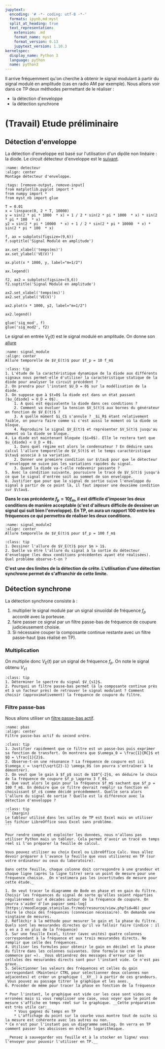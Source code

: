 ```yaml
---
jupytext:
  encoding: '# -*- coding: utf-8 -*-'
  formats: ipynb,md:myst
  split_at_heading: true
  text_representation:
    extension: .md
    format_name: myst
    format_version: 0.13
    jupytext_version: 1.10.3
kernelspec:
  display_name: Python 3
  language: python
  name: python3
---
```


Il arrive fréquemment qu'on cherche à obtenir le signal modulant à partir du signal modulé en amplitude (cas en radio AM par exemple). Nous allons voir dans ce TP deux méthodes permettant de le réaliser :
* la détection d'enveloppe
* la détection synchrone

# (Travail) Etude préliminaire

## Détection d'enveloppe
La détection d'enveloppe est basé sur l'utilisation d'un dipôle non linéaire : la diode. Le circuit détecteur d'enveloppe est le [suivant](detecteur).

```{figure} ./images/detecteur_crete.jpg
:name: detecteur
:align: center
Montage détecteur d'enveloppe.
```

```{code-cell}
:tags: [remove-output, remove-input]
from matplotlib.pyplot import *
from numpy import *
from myst_nb import glue

T = 0.01
x = linspace(0, 2 * T, 10000)
y = sin(2 * pi * 1000  * x) + 1 / 2 * sin(2 * pi * 1000  * x) * sin(2 * pi * 100  * x)
y2 = sin(2 * pi * 10000  * x) + 1 / 2 * sin(2 * pi * 10000  * x) * sin(2 * pi * 100  * x)

f, ax = subplots(figsize=(9,6))
f.suptitle('Signal Modulé en amplitude')

ax.set_xlabel('temps(ms)')
ax.set_ylabel('VE(V)')

ax.plot(x * 1000, y, label="m=1/2")

ax.legend()

f2, ax2 = subplots(figsize=(9,6))
f2.suptitle('Signal Modulé en amplitude')

ax2.set_xlabel('temps(ms)')
ax2.set_ylabel('VE(V)')

ax2.plot(x * 1000, y2, label="m=1/2")

ax2.legend()

glue('sig_mod', f)
glue('sig_mod2', f2)
```

Le signal en entrée $V_E(t)$ est le signal modulé en amplitude. On donne son [allure](signal_module)

```{glue:figure} sig_mod
:name: signal_module
:align: center
Allure temporelle de $V_E(t)$ pour $f_p = 10 f_m$
```

````{admonition} Exercice : Etude du circuit
:class: tip
1. L'étude de la caractéristique dynamique de la diode aux différents signaux nous permet-elle d'utiliser la caractéristique statique de la diode pour analyser le circuit précédent ?
2. On prendra pour l'instant $U_D = 0$ sur la modélisation de la diode.
3. On suppose que à $t=0$ la diode est dans un état passant ($u_{diode} = U_D = 0$).
    1. A quoi est équivalente la diode dans ces conditions ?
    2. Comment va évoluer la tension $V_S(t)$ aux bornes du générateur en fonction de $V_E(t)$ ?
    3. A quelle moment $i_C$ s'annule ? _$i_R$ étant relativement faible, on pourra faire comme si c'est aussi le moment où la diode se bloque._
    4. Reproduire le signal $V_E(t)$ et représenter $V_S(t)$ jusqu'au moment où la diode se bloque.
4. La diode est maintenant bloquée ($i=0$). Elle le restera tant que $u_{diode} < U_D = 0$.
    1. Dans quel régime est alors le condensateur ? En déduire sans calcul l'allure temporelle de $V_S(t)$ et le temps caractéristique $\tau$ associé à sa variation.
    2. Donner une première condition sur $\tau$ pour que le détecteur d'enveloppe ne suive pas les variations rapides du signal.
    3. Quand la diode va-t-elle redevenir passante ?
5. Avec la condition suivante, poursuivre le tracé de $V_S(t)$ jusqu'à ce que le signal d'entrée soit au sommet de son enveloppe.
6. Justifier que pour que le signal de sortie suive l'enveloppe du signal à partir de ce point là, il faut imposer une deuxième condition sur $\tau$.
````

__Dans le cas précédente $f_p = 10 f_m$, il est difficile d'imposer les deux conditions de manière acceptable (c'est d'ailleurs difficile de dessiner un signal qui suit bien l'enveloppe). En TP, on aura un rapport 100 entre les fréquences ce qui permettra de réaliser les deux conditions.__

```{glue:figure} sig_mod2
:name: signal_module2
:align: center
Allure temporelle de $V_E(t)$ pour $f_p = 100 f_m$
```


````{admonition} Exercice : Surmodulation
:class: tip
1. Dessiner l'allure de $V_E(t)$ pour $m > 1$.
2. Quelle va être l'allure du signal à la sortie du détecteur d'enveloppe (les deux conditions précédentes ayant été réalisées). Quel problème observe-t-on ?
````

__C'est une des limites de la détection de crête. L'utilisation d'une détection synchrone permet de s'affranchir de cette limite.__


## Détection synchrone
La détection synchrone consiste à :
1. multiplier le signal modulé par un signal sinuoïdal de fréquence $f_p$ accordé avec la porteuse.
2. faire passer ce signal par un filtre passe-bas de fréquence de coupure judicieusement choisie.
3. Si nécessaire couper la composante continue restante avec un filtre passe-haut (pas réalisé en TP).

### Multiplication
On multiplie donc $V_E(t)$ par un signal de fréquence $f_p$. On note le signal obtenu $V_{s1}$

````{admonition} Exercice : Etude spectrale
:class: tip
1. Déterminer le spectre du signal $V_{s1}$.
2. Pourquoi un filtre passe-bas permet (à la composante continue près et à un facteur près) de retrouver le signal modulant ? Comment choisir (approximativement) la fréquence de coupure du filtre.
````

### Filtre passe-bas
Nous allons utiliser un [filtre passe-bas actif](pbas).

```{figure} ./images/pbas_actif.png
:name: pbas
:align: center
Filtre passe-bas actif du second ordre.
```

````{admonition} Exercice : Dimensionnement du filtre.
:class: tip
1. Justifier rapidement que ce filtre est un passe-bas puis exprimer sa fonction de transfert. On montrera que $\omega_0 = \frac{1}{RC}$ et $Q = \frac{1}{2}$.
2. Observe-t-on une résonance ? La fréquence de coupure est ici $\omega_c = \sqrt{\sqrt{2}-1} \omega_0$ (on pourra s'entraîner à le démontrer).
3. On veut que le gain à $f_p$ soit de $10^{-2}$, en déduire le choix de la fréquence de coupure $f_p \approx 3 f_0$.
4. Que vaut alors le gain pour la fréquence $f_m$ sachant que $f_p = 100 f_m$. En déduire que ce filtre devrait remplir sa fonction en choisissant $f_c$ comme décidé précédemment. Quelle sera alors l'allure du signal de sortie ? Quelle est la différence avec la détection d'enveloppe ?
````

````{admonition} Exercice : Mesure et Préparation du tableur
:class: tip
```{margin}
Le tableur utilisé dans les salles de TP est Excel mais on utiliser les fichier LibreOffice sous Excel sans problème.
```

Pour rendre compte et exploiter les données, nous n'allons pas utiliser Python mais un tableur. Cela permet d'avoir un tracé en temps réel si l'on préparer la feuille de calcul.

Vous pouvez utiliser au choix Excel ou LibreOffice Calc. Vous allez devoir préparer à l'avance la feuille que vous utiliserez en TP (sur votre ordinateur ou ceux du laboratoire).

Dans cette feuille, chaque colonne doit correspondre à une grandeur et chaque ligne (après la ligne titre) sera un point de mesure pour une fréquence choisie. _On n'estimera pas les incertitudes de mesure pour cette étude._

1. On veut tracer le diagramme de Bode en phase et en gain du filtre. Choisir les fréquences du signal de sorte qu'elles soient réparties régulièrement sur 4 décades autour de la fréquence de coupure. On pourra s'aider d'[un papier semi-log](https://moodlecpge.stanislas.fr/mod/resource/view.php?id=46) pour faire le choix des fréquences (connexion nécessaire). On demande une vingtaine de mesures.
2. Réfléchir à la méthode pour mesurer le gain et la phase du filtre. Quels sont les mesurandes directes qu'il va falloir faire (indice : il y en a 3 en plus de la fréquence)
3. Sur une feuille Excel, titrer (avec unités) quatre colonnes correspondant à la fréquence et aux trois mesurandes directs. Ne remplir que celle des fréquences.
4. Utiliser les formules pour obtenir le gain en décibel et la phase du filtre dans les colonnes suivantes. (Une formule se crée en commence par =). _Vous obtiendrez des messages d'erreur car les cellules des mesurandes directs sont pour l'instant vide. Ce n'est pas grave._
5. Sélectionner les valeurs des fréquences et celles du gain correspondant (Maintenir CTRL pour sélectionner deux colonnes non adjacentes) et créer un graphique (__XY__) à partir de ces grandeurs. _Vous pouvez au passage titrer le graphique et les axes._
6. Procéder de même pour tracer la phase en fonction de la fréquence

* Pour l'instant, le graphique est vide car les case sont vides ou erronées mais si vous remplisser une case, vous voyer que le point de mesure s'affiche en temps réel sur le graphique. __Cette préparation est très utile car:__
    * Vous gagnez du temps en TP
    * L'affichage du point sur la courbe vous montre tout de suite si la mesure est cohérente avec les autres ou non.
* Ce n'est pour l'instant pas un diagramme semilog. On verra en TP comment passer les abscisses en échelle logarithmique.

__Pensez à sauvegarder vos feuille et à la stocker en ligne/ vous l'envoyer pour pouvoir l'utiliser en TP.__
````